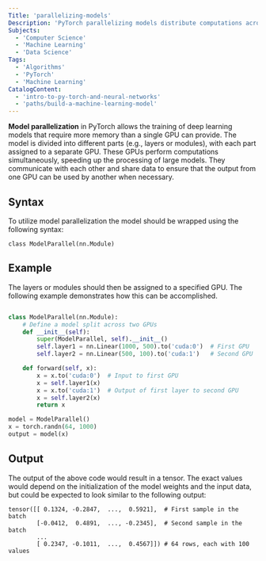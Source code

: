 ```yaml
---
Title: 'parallelizing-models'
Description: 'PyTorch parallelizing models distribute computations across multiple processors or GPUs, improving performance and enabling faster training of large models.'
Subjects:
  - 'Computer Science'
  - 'Machine Learning'
  - 'Data Science'
Tags:
  - 'Algorithms'
  - 'PyTorch'
  - 'Machine Learning'
CatalogContent:
  - 'intro-to-py-torch-and-neural-networks'
  - 'paths/build-a-machine-learning-model'
---
```


**Model parallelization** in PyTorch allows the training of deep learning models that require more memory than a single GPU can provide. The model is divided into different parts (e.g., layers or modules), with each part assigned to a separate GPU. These GPUs perform computations simultaneously, speeding up the processing of large models. They communicate with each other and share data to ensure that the output from one GPU can be used by another when necessary.

## Syntax

To utilize model parallelization the model should be wrapped using the following syntax:

```shell
class ModelParallel(nn.Module)
```

## Example

The layers or modules should then be assigned to a specified GPU. The following example demonstrates how this can be accomplished.

```py

class ModelParallel(nn.Module):
    # Define a model split across two GPUs
    def __init__(self):
        super(ModelParallel, self).__init__()
        self.layer1 = nn.Linear(1000, 500).to('cuda:0')  # First GPU
        self.layer2 = nn.Linear(500, 100).to('cuda:1')   # Second GPU

    def forward(self, x):
        x = x.to('cuda:0')  # Input to first GPU
        x = self.layer1(x)
        x = x.to('cuda:1')  # Output of first layer to second GPU
        x = self.layer2(x)
        return x

model = ModelParallel()
x = torch.randn(64, 1000)
output = model(x)
```

## Output

The output of the above code would result in a tensor. The exact values would depend on the initialization of the model weights and the input data, but could be expected to look similar to the following output:

```shell
tensor([[ 0.1324, -0.2847,  ...,  0.5921],  # First sample in the batch
        [-0.0412,  0.4891,  ..., -0.2345],  # Second sample in the batch
        ...
        [ 0.2347, -0.1011,  ...,  0.4567]]) # 64 rows, each with 100 values
```
